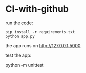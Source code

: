 # CI-with-github

run the code:

    pip install -r requirements.txt
    python app.py

the app runs on http://127.0.0.1:5000

test the app:

python -m unittest 